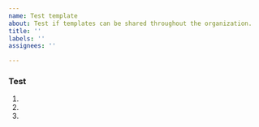 ```yaml
---
name: Test template
about: Test if templates can be shared throughout the organization.
title: ''
labels: ''
assignees: ''

---
```


### Test
<!--- this is a test -->

1.
1.
1.
